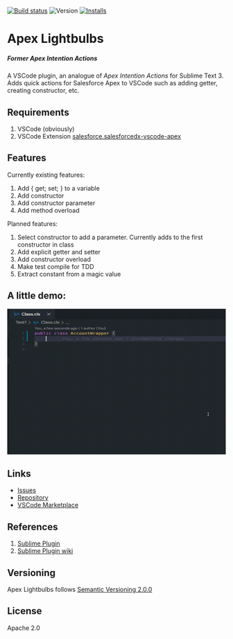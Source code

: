 [![Build status](https://travis-ci.com/nchursin/apex-lightbulbs.svg?branch=master)](https://travis-ci.com/github/nchursin/apex-lightbulbs)
![Version](https://img.shields.io/github/package-json/v/nchursin/apex-lightbulbs)
[![Installs](https://img.shields.io/visual-studio-marketplace/i/nchursin.apex-lightbulbs)](https://marketplace.visualstudio.com/items?itemName=nchursin.apex-lightbulbs)
# Apex Lightbulbs
##### Former _Apex Intention Actions_

A VSCode plugin, an analogue of _Apex Intention Actions_ for Sublime Text 3. Adds quick actions for Salesforce Apex to VSCode such as adding getter, creating constructor, etc.

## Requirements
1. VSCode (obviously)
1. VSCode Extension [salesforce.salesforcedx-vscode-apex](https://marketplace.visualstudio.com/items?itemName=salesforce.salesforcedx-vscode-apex)

## Features
Currently existing features:
1. Add { get; set; } to a variable
1. Add constructor
1. Add constructor parameter
1. Add method overload

Planned features:
1. Select constructor to add a parameter. Currently adds to the first constructor in class
1. Add explicit getter and setter
1. Add constructor overload
1. Make test compile for TDD
1. Extract constant from a magic value

## A little demo:
![Getter-setter demo](https://raw.githubusercontent.com/nchursin/apex-lightbulbs/assets/animations/lightbulbs.gif)

## Links
* [Issues](https://github.com/nchursin/apex-lightbulbs/issues)
* [Repository](https://github.com/nchursin/apex-lightbulbs)
* [VSCode Marketplace](https://marketplace.visualstudio.com/items?itemName=nchursin.apex-lightbulbs)

## References

1. [Sublime Plugin](https://packagecontrol.io/packages/Apex%20Intention%20Actions)
1. [Sublime Plugin wiki](https://github.com/nchursin/ApexIntentionActions/wiki)

## Versioning
Apex Lightbulbs follows [Semantic Versioning 2.0.0](https://semver.org/)

## License
Apache 2.0
